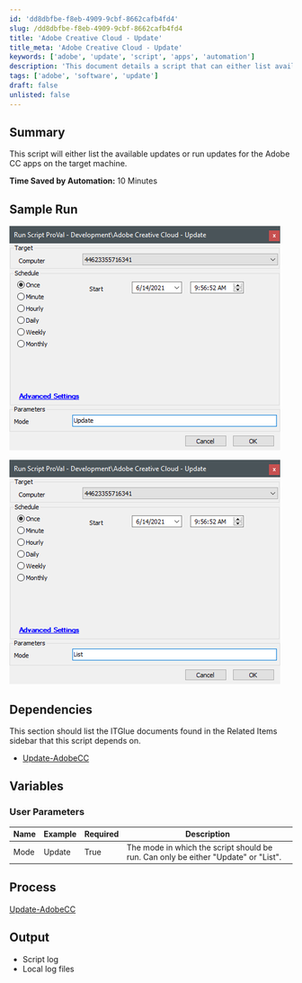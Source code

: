 ```yaml
---
id: 'dd8dbfbe-f8eb-4909-9cbf-8662cafb4fd4'
slug: /dd8dbfbe-f8eb-4909-9cbf-8662cafb4fd4
title: 'Adobe Creative Cloud - Update'
title_meta: 'Adobe Creative Cloud - Update'
keywords: ['adobe', 'update', 'script', 'apps', 'automation']
description: 'This document details a script that can either list available updates or execute updates for Adobe Creative Cloud applications on the specified machine, saving significant time through automation.'
tags: ['adobe', 'software', 'update']
draft: false
unlisted: false
---
```


## Summary

This script will either list the available updates or run updates for the Adobe CC apps on the target machine.

**Time Saved by Automation:** 10 Minutes

## Sample Run

![Sample Run 1](../../../static/img/Adobe-Creative-Cloud---Update/image_1.png)

![Sample Run 2](../../../static/img/Adobe-Creative-Cloud---Update/image_2.png)

## Dependencies

This section should list the ITGlue documents found in the Related Items sidebar that this script depends on.

- [Update-AdobeCC](<../../powershell/Update-AdobeCC.md>)

## Variables

### User Parameters

| Name  | Example | Required | Description                                                |
|-------|---------|----------|------------------------------------------------------------|
| Mode  | Update  | True     | The mode in which the script should be run. Can only be either "Update" or "List". |

## Process

[Update-AdobeCC](<../../powershell/Update-AdobeCC.md>)

## Output

- Script log
- Local log files


